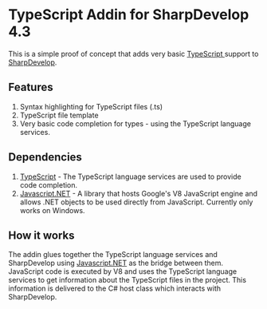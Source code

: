 # TypeScript Addin for SharpDevelop 4.3

This is a simple proof of concept that adds very basic [TypeScript ](http://www.typescriptlang.org/)support to [SharpDevelop](http://www.icsharpcode.net/OpenSource/SD/).

## Features

1. Syntax highlighting for TypeScript files (.ts)
2. TypeScript file template
3. Very basic code completion for types - using the TypeScript language services.

## Dependencies

1. [TypeScript](http://typescript.codeplex.com/) - The TypeScript language services are used to provide code completion.
2. [Javascript.NET](http://javascriptdotnet.codeplex.com/) - A library that hosts Google's V8 JavaScript engine and allows .NET objects to be used directly from JavaScript. Currently only works on Windows.

## How it works

The addin  glues together the TypeScript language services and SharpDevelop using [Javascript.NET](http://javascriptdotnet.codeplex.com/) as the bridge between them. JavaScript code is executed by V8 and uses the TypeScript language services to get information about the TypeScript files in the project. This information is delivered to the C# host class which interacts with SharpDevelop.
